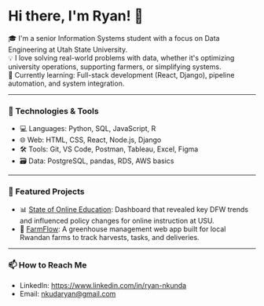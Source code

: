 # Hi there, I'm Ryan! 👋

🎓 I'm a senior Information Systems student with a focus on Data Engineering at Utah State University.  
💡 I love solving real-world problems with data, whether it's optimizing university operations, supporting farmers, or simplifying systems.  
🌱 Currently learning: Full-stack development (React, Django), pipeline automation, and system integration.  

---

### 🔧 Technologies & Tools

- 💻 Languages: Python, SQL, JavaScript, R  
- 🌐 Web: HTML, CSS, React, Node.js, Django  
- 🛠️ Tools: Git, VS Code, Postman, Tableau, Excel, Figma  
- 🗃️ Data: PostgreSQL, pandas, RDS, AWS basics

---

### 📌 Featured Projects

- 📊 [State of Online Education](https://github.com/yourusername/online-education-dashboard): Dashboard that revealed key DFW trends and influenced policy changes for online instruction at USU.  
- 🌾 [FarmFlow](https://github.com/yourusername/farmflow): A greenhouse management web app built for local Rwandan farms to track harvests, tasks, and deliveries.  

---

### 📫 How to Reach Me

- LinkedIn: https://www.linkedin.com/in/ryan-nkunda
- Email: nkudaryan@gmail.com
